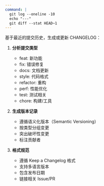 ```yaml
---
command: |
  git log --oneline -10
  echo "---"
  git diff --stat HEAD~1
---
```

基于最近的提交历史，生成或更新 CHANGELOG：

1. **分析提交类型**
   - feat: 新功能
   - fix: 错误修复
   - docs: 文档更新
   - style: 代码格式
   - refactor: 重构
   - perf: 性能优化
   - test: 测试相关
   - chore: 构建/工具

2. **生成版本记录**
   - 遵循语义化版本（Semantic Versioning）
   - 按类型分组变更
   - 突出破坏性变更
   - 标注贡献者

3. **格式规范**
   - 遵循 Keep a Changelog 格式
   - 支持多语言版本
   - 包含发布日期
   - 链接相关 Issue/PR